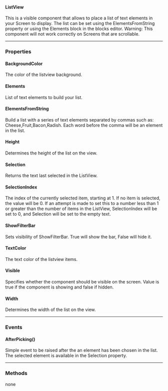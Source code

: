 #### ListView

This is a visible component that allows to place a list of text elements in your Screen to display. 
The list can be set using the ElementsFromString property or using the Elements block in the blocks editor. 
Warning: This component will not work correctly on Screens that are scrollable.

---

### Properties

#### BackgroundColor

The color of the listview background.

#### Elements

List of text elements to build your list.

#### ElementsFromString

Build a list with a series of text elements separated by commas such as: Cheese,Fruit,Bacon,Radish. Each word before the comma will be an element in the list.

#### Height

Determines the height of the list on the view.

#### Selection

Returns the text last selected in the ListView.

#### SelectionIndex

The index of the currently selected item, starting at 1. If no item is selected, the value will be 0. If an attempt is made to set this to a number less than 1 or greater than the number of items in the ListView, SelectionIndex will be set to 0, and Selection will be set to the empty text.

#### ShowFilterBar

Sets visibility of ShowFilterBar. True will show the bar, False will hide it.

#### TextColor

The text color of the listview items.

#### Visible

Specifies whether the component should be visible on the screen. Value is true if the component is showing and false if hidden.

#### Width

Determines the width of the list on the view.

---

### Events

#### AfterPicking()

Simple event to be raised after the an element has been chosen in the list. The selected element is available in the Selection property.

---

### Methods

none
